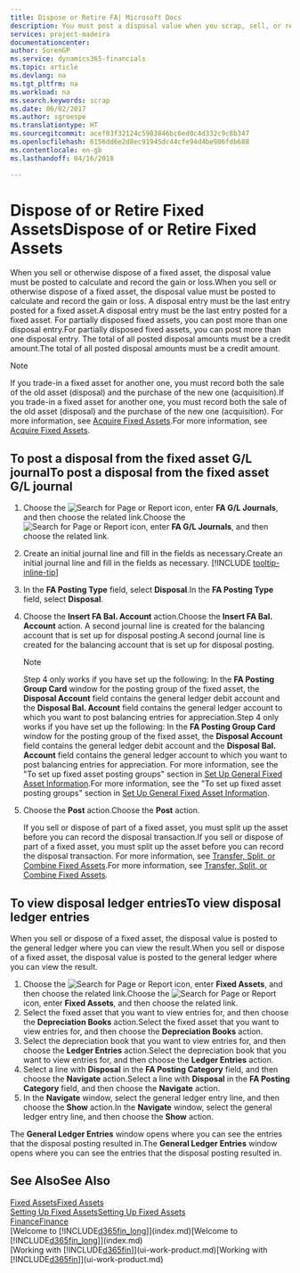 ```yaml
---
title: Dispose or Retire FA| Microsoft Docs
description: You must post a disposal value when you scrap, sell, or retire a fixed asset.
services: project-madeira
documentationcenter: 
author: SorenGP
ms.service: dynamics365-financials
ms.topic: article
ms.devlang: na
ms.tgt_pltfrm: na
ms.workload: na
ms.search.keywords: scrap
ms.date: 06/02/2017
ms.author: sgroespe
ms.translationtype: HT
ms.sourcegitcommit: acef03f32124c5983846bc6ed0c4d332c9c8b347
ms.openlocfilehash: 6156dd6e2d8ec91945dc44cfe94d4be906fdb688
ms.contentlocale: en-gb
ms.lasthandoff: 04/16/2018

---
```

# <a name="dispose-of-or-retire-fixed-assets"></a><span data-ttu-id="783b9-103">Dispose of or Retire Fixed Assets</span><span class="sxs-lookup"><span data-stu-id="783b9-103">Dispose of or Retire Fixed Assets</span></span>
<span data-ttu-id="783b9-104">When you sell or otherwise dispose of a fixed asset, the disposal value must be posted to calculate and record the gain or loss.</span><span class="sxs-lookup"><span data-stu-id="783b9-104">When you sell or otherwise dispose of a fixed asset, the disposal value must be posted to calculate and record the gain or loss.</span></span> <span data-ttu-id="783b9-105">A disposal entry must be the last entry posted for a fixed asset.</span><span class="sxs-lookup"><span data-stu-id="783b9-105">A disposal entry must be the last entry posted for a fixed asset.</span></span> <span data-ttu-id="783b9-106">For partially disposed fixed assets, you can post more than one disposal entry.</span><span class="sxs-lookup"><span data-stu-id="783b9-106">For partially disposed fixed assets, you can post more than one disposal entry.</span></span> <span data-ttu-id="783b9-107">The total of all posted disposal amounts must be a credit amount.</span><span class="sxs-lookup"><span data-stu-id="783b9-107">The total of all posted disposal amounts must be a credit amount.</span></span>  

> [!NOTE]  
>   <span data-ttu-id="783b9-108">If you trade-in a fixed asset for another one, you must record both the sale of the old asset (disposal) and the purchase of the new one (acquisition).</span><span class="sxs-lookup"><span data-stu-id="783b9-108">If you trade-in a fixed asset for another one, you must record both the sale of the old asset (disposal) and the purchase of the new one (acquisition).</span></span> <span data-ttu-id="783b9-109">For more information, see [Acquire Fixed Assets](fa-how-acquire.md).</span><span class="sxs-lookup"><span data-stu-id="783b9-109">For more information, see [Acquire Fixed Assets](fa-how-acquire.md).</span></span>  

## <a name="to-post-a-disposal-from-the-fixed-asset-gl-journal"></a><span data-ttu-id="783b9-110">To post a disposal from the fixed asset G/L journal</span><span class="sxs-lookup"><span data-stu-id="783b9-110">To post a disposal from the fixed asset G/L journal</span></span>
1. <span data-ttu-id="783b9-111">Choose the ![Search for Page or Report](media/ui-search/search_small.png "Search for Page or Report icon") icon, enter **FA G/L Journals**, and then choose the related link.</span><span class="sxs-lookup"><span data-stu-id="783b9-111">Choose the ![Search for Page or Report](media/ui-search/search_small.png "Search for Page or Report icon") icon, enter **FA G/L Journals**, and then choose the related link.</span></span>  
2. <span data-ttu-id="783b9-112">Create an initial journal line and fill in the fields as necessary.</span><span class="sxs-lookup"><span data-stu-id="783b9-112">Create an initial journal line and fill in the fields as necessary.</span></span> [!INCLUDE [tooltip-inline-tip](includes/tooltip-inline-tip_md.md)]  
3. <span data-ttu-id="783b9-113">In the **FA Posting Type** field, select **Disposal**.</span><span class="sxs-lookup"><span data-stu-id="783b9-113">In the **FA Posting Type** field, select **Disposal**.</span></span>  
4. <span data-ttu-id="783b9-114">Choose the **Insert FA Bal. Account** action.</span><span class="sxs-lookup"><span data-stu-id="783b9-114">Choose the **Insert FA Bal. Account** action.</span></span> <span data-ttu-id="783b9-115">A second journal line is created for the balancing account that is set up for disposal posting.</span><span class="sxs-lookup"><span data-stu-id="783b9-115">A second journal line is created for the balancing account that is set up for disposal posting.</span></span>  

    > [!NOTE]  
   >   <span data-ttu-id="783b9-116">Step 4 only works if you have set up the following: In the **FA Posting Group Card** window for the posting group of the fixed asset, the **Disposal Account** field contains the general ledger debit account and the **Disposal Bal. Account** field contains the general ledger account to which you want to post balancing entries for appreciation.</span><span class="sxs-lookup"><span data-stu-id="783b9-116">Step 4 only works if you have set up the following: In the **FA Posting Group Card** window for the posting group of the fixed asset, the **Disposal Account** field contains the general ledger debit account and the **Disposal Bal. Account** field contains the general ledger account to which you want to post balancing entries for appreciation.</span></span> <span data-ttu-id="783b9-117">For more information, see the "To set up fixed asset posting groups" section in [Set Up General Fixed Asset Information](fa-how-setup-general.md).</span><span class="sxs-lookup"><span data-stu-id="783b9-117">For more information, see the "To set up fixed asset posting groups" section in [Set Up General Fixed Asset Information](fa-how-setup-general.md).</span></span>  
5. <span data-ttu-id="783b9-118">Choose the **Post** action.</span><span class="sxs-lookup"><span data-stu-id="783b9-118">Choose the **Post** action.</span></span>  

    <span data-ttu-id="783b9-119">If you sell or dispose of part of a fixed asset, you must split up the asset before you can record the disposal transaction.</span><span class="sxs-lookup"><span data-stu-id="783b9-119">If you sell or dispose of part of a fixed asset, you must split up the asset before you can record the disposal transaction.</span></span> <span data-ttu-id="783b9-120">For more information, see [Transfer, Split, or Combine Fixed Assets](fa-how-trans-split-combine.md).</span><span class="sxs-lookup"><span data-stu-id="783b9-120">For more information, see [Transfer, Split, or Combine Fixed Assets](fa-how-trans-split-combine.md).</span></span>  

## <a name="to-view-disposal-ledger-entries"></a><span data-ttu-id="783b9-121">To view disposal ledger entries</span><span class="sxs-lookup"><span data-stu-id="783b9-121">To view disposal ledger entries</span></span>
<span data-ttu-id="783b9-122">When you sell or dispose of a fixed asset, the disposal value is posted to the general ledger where you can view the result.</span><span class="sxs-lookup"><span data-stu-id="783b9-122">When you sell or dispose of a fixed asset, the disposal value is posted to the general ledger where you can view the result.</span></span>  

1. <span data-ttu-id="783b9-123">Choose the ![Search for Page or Report](media/ui-search/search_small.png "Search for Page or Report icon") icon, enter **Fixed Assets**, and then choose the related link.</span><span class="sxs-lookup"><span data-stu-id="783b9-123">Choose the ![Search for Page or Report](media/ui-search/search_small.png "Search for Page or Report icon") icon, enter **Fixed Assets**, and then choose the related link.</span></span>  
2. <span data-ttu-id="783b9-124">Select the fixed asset that you want to view entries for, and then choose the **Depreciation Books** action.</span><span class="sxs-lookup"><span data-stu-id="783b9-124">Select the fixed asset that you want to view entries for, and then choose the **Depreciation Books** action.</span></span>  
3. <span data-ttu-id="783b9-125">Select the depreciation book that you want to view entries for, and then choose the **Ledger Entries** action.</span><span class="sxs-lookup"><span data-stu-id="783b9-125">Select the depreciation book that you want to view entries for, and then choose the **Ledger Entries** action.</span></span>  
4. <span data-ttu-id="783b9-126">Select a line with **Disposal** in the **FA Posting Category** field, and then choose the **Navigate** action.</span><span class="sxs-lookup"><span data-stu-id="783b9-126">Select a line with **Disposal** in the **FA Posting Category** field, and then choose the **Navigate** action.</span></span>  
5. <span data-ttu-id="783b9-127">In the **Navigate** window, select the general ledger entry line, and then choose the **Show** action.</span><span class="sxs-lookup"><span data-stu-id="783b9-127">In the **Navigate** window, select the general ledger entry line, and then choose the **Show** action.</span></span>  

<span data-ttu-id="783b9-128">The **General Ledger Entries** window opens where you can see the entries that the disposal posting resulted in.</span><span class="sxs-lookup"><span data-stu-id="783b9-128">The **General Ledger Entries** window opens where you can see the entries that the disposal posting resulted in.</span></span>  

## <a name="see-also"></a><span data-ttu-id="783b9-129">See Also</span><span class="sxs-lookup"><span data-stu-id="783b9-129">See Also</span></span>
[<span data-ttu-id="783b9-130">Fixed Assets</span><span class="sxs-lookup"><span data-stu-id="783b9-130">Fixed Assets</span></span>](fa-manage.md)  
[<span data-ttu-id="783b9-131">Setting Up Fixed Assets</span><span class="sxs-lookup"><span data-stu-id="783b9-131">Setting Up Fixed Assets</span></span>](fa-setup.md)  
[<span data-ttu-id="783b9-132">Finance</span><span class="sxs-lookup"><span data-stu-id="783b9-132">Finance</span></span>](finance.md)  
<span data-ttu-id="783b9-133">[Welcome to [!INCLUDE[d365fin_long](includes/d365fin_long_md.md)]](index.md)</span><span class="sxs-lookup"><span data-stu-id="783b9-133">[Welcome to [!INCLUDE[d365fin_long](includes/d365fin_long_md.md)]](index.md)</span></span>  
<span data-ttu-id="783b9-134">[Working with [!INCLUDE[d365fin](includes/d365fin_md.md)]](ui-work-product.md)</span><span class="sxs-lookup"><span data-stu-id="783b9-134">[Working with [!INCLUDE[d365fin](includes/d365fin_md.md)]](ui-work-product.md)</span></span>

